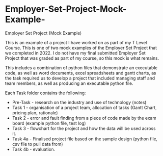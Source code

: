 # Employer-Set-Project-Mock-Example-
Employer Set Project (Mock Example)

This is an example of a project I have worked on as part of my T Level Course. This is one of two mock examples of the Employer Set Project that we completed in 2022. I do not have my final submitted Employer Set Project that was graded as part of my course, so this mock is what remains.

This includes a combination of python files that demonstrate an executable code, as well as word documents, excel spreadsheets and gantt charts, as the task required us to develop a project that included managing staff and team members, as well as producing an executable python file.

Each Task folder contains the following:
- Pre-Task - research on the industry and use of technology (notes)
- Task 1 - organisation of a project team, allocation of tasks (Gantt Chart, pricing plan, rationale)
- Task 2 - error and fault finding from a piece of code made by the exam board (example python file, test log)
- Task 3 - flowchart for the project and how the data will be used across it.
- Task 4a - Finalised project file based on the sample design (python file, csv file to pull data from)
- Task 4b - evaluation.
